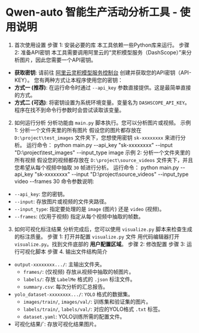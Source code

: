 # Qwen-auto 智能生产活动分析工具 - 使用说明


 1. 首次使用设置
步骤 1: 安装必要的库
本工具依赖一些Python库来运行。
步骤 2: 准备API密钥
本工具需要调用阿里云的“灵积模型服务（DashScope）”来分析图片，因此您需要一个API密钥。
- **获取密钥**: 请前往 [阿里云灵积模型服务控制台](https://dashscope.console.aliyun.com/) 创建并获取您的API密钥（API-KEY）。
您有两种方式让本程序使用您的密钥：
- **方式一 (推荐)**: 在运行命令时通过 `--api_key` 参数直接提供。这是最简单直接的方式。
- **方式二 (可选)**: 将密钥设置为系统环境变量。变量名为 `DASHSCOPE_API_KEY`。程序在找不到命令行参数时会尝试读取该变量。


 2. 如何运行分析
分析功能由 `main.py` 脚本执行。您可以分析图片或视频。
示例 1: 分析一个文件夹里的所有图片
假设您的图片都存放在 `D:\project\test_images` 文件夹下，您想使用密钥 `sk-xxxxxxxx` 来进行分析。
运行命令：
python main.py --api_key "sk-xxxxxxxx" --input "D:\project\test_images" --input_type image
 示例 2: 分析一个文件夹里的所有视频
假设您的视频都存放在 `D:\project\source_videos` 文件夹下，并且您希望从每个视频中抽取 `30` 帧进行分析。
运行命令：
python main.py --api_key "sk-xxxxxxxx" --input "D:\project\source_videos" --input_type video --frames 30
命令参数说明:
- `--api_key`: 您的密钥。
- `--input`: 存放图片或视频的文件夹路径。
- `--input_type`: 指定要处理的是 `image` (图片) 还是 `video` (视频)。
- `--frames`: (仅用于视频) 指定从每个视频中抽取的帧数。


 3. 如何可视化标注结果
分析完成后，您可以使用 `visualize.py` 脚本来检查生成的标注质量。
步骤 1: 打开并配置 `visualize.py` 文件
用代码编辑器打开 `visualize.py`。找到文件底部的 **用户配置区域**。
步骤 2: 修改配置
步骤 3: 运行可视化脚本
步骤 4. 输出文件结构简介
- `output-xxxxxxxx.../`: 主输出文件夹。
  - `frames/`: (仅视频) 存放从视频中抽取的帧图片。
  - `labels/`: 存放 `LabelMe` 格式的 `.json` 标注文件。
  - `summary.csv`: 每次分析的汇总报告。
- `yolo_dataset-xxxxxxxx.../`: `YOLO` 格式的数据集。
  - `images/train/`, `images/val/`: 训练集和验证集的图片。
  - `labels/train/`, `labels/val/`: 对应的YOLO格式 `.txt` 标签。
  - `dataset.yaml`: YOLO训练所需的配置文件。
- 可视化结果/`: 存放可视化结果图片。
